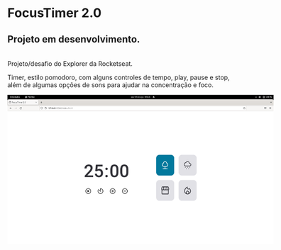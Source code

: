 # FocusTimer 2.0

## Projeto em desenvolvimento.
<br/>
Projeto/desafio do Explorer da Rocketseat.

Timer, estilo pomodoro, com alguns controles de tempo, play, pause e stop, além de algumas opções de sons para ajudar na concentração e foco.

<img src="./assets/readme-images/screenshot.png" alt="Project interface screenshot" title="Screenshot da interface do projeto" style="display: inline-block; margin: 0 auto; max-width: 600px" />
